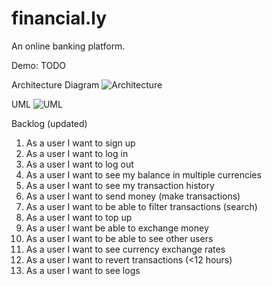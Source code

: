 # financial.ly

An online banking platform.


Demo: TODO

Architecture Diagram
![Architecture](https://i.imgur.com/vwkxrvO.jpg)

UML
![UML](https://i.imgur.com/GAkfCOP.png)

Backlog (updated)
1. As a user I want to sign up
2. As a user I want to log in
3. As a user I want to log out
4. As a user I want to see my balance in multiple currencies
5. As a user I want to see my transaction history
6. As a user I want to send money (make transactions)
7. As a user I want to be able to filter transactions (search)
8. As a user I want to top up
9. As a user I want be able to exchange money
10. As a user I want to be able to see other users
11. As a user I want to see currency exchange rates
12. As a user I want to revert transactions (<12 hours)
13. As a user I want to see logs
